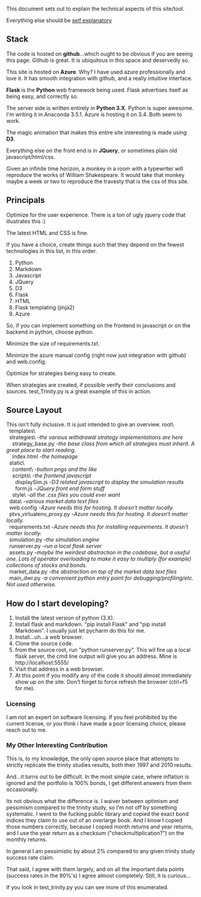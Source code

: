 This document sets out to explain the technical aspects of this site/tool.

Everything else should be [self explanatory](http://dwr.azurewebsites.net)

## Stack
The code is hosted on **github**...which ought to be obvious if you are seeing this page.
Github is great.
It is ubiquitous in this space and deservedly so.

This site is hosted on **Azure**. 
Why? 
I have used azure professionally and love it. 
It has smooth integration with github, and a really intuitive interface.

**Flask** is the **Python** web framework being used.
Flask advertises itself as being easy, and correctly so.

The server side is written entirely in **Python 3.X**.
Python is super awesome. 
I'm writing it in Anaconda 3.5.1.
Azure is hosting it on 3.4.
Both seem to work.

The magic animation that makes this entire site interesting is made using **D3**.

Everything else on the front end is in **JQuery**, or sometimes plain old javascript/html/css.

Given an infinite time horizon, a monkey in a room with a typewriter will reproduce the works of William Shakespeare.
It would take that monkey maybe a week or two to reproduce the travesty that is the css of this site.

## Principals
Optimize for the user experience.
There is a ton of ugly jquery code that illustrates this :)

The latest HTML and CSS is fine.

If you have a choice, create things such that they depend on the fewest technologies in this list, in this order.  
1. Python  
2. Markdown  
3. Javascript  
4. JQuery  
5. D3  
6. Flask  
7. HTML  
8. Flask templating (jinja2)
9. Azure  

So, if you can implement something on the frontend in javascript or on the backend in python, choose python.

Minimize the size of requirements.txt.

Minimize the azure manual config (right now just integration with github) and web.config.

Optimize for strategies being easy to create.

When strategies are created, if possible verify their conclusions and sources.
test_Trinity.py is a great example of this in action.

## Source Layout
This isn't fully inclusive. It is just intended to give an overview.
root\\    
&nbsp;&nbsp;templates\\  
&nbsp;&nbsp;strategies\\ -*the various withdrawal strategy implementations are here*  
&nbsp;&nbsp;&nbsp;&nbsp;strategy_base.py -*the base class from which all strategies must inherit. A great place to start reading.*  
&nbsp;&nbsp;&nbsp;&nbsp;index.html -*the homepage*  
&nbsp;&nbsp;static\\  
&nbsp;&nbsp;&nbsp;&nbsp;content\\  -*button pngs and the like*  
&nbsp;&nbsp;&nbsp;&nbsp;scripts\\  -*the frontend javascript*  
&nbsp;&nbsp;&nbsp;&nbsp;&nbsp;&nbsp;displaySim.js -*D3 related javascript to display the simulation results*  
&nbsp;&nbsp;&nbsp;&nbsp;&nbsp;&nbsp;form.js -*JQuery front end form stuff*  
&nbsp;&nbsp;&nbsp;&nbsp;style\\  -*all the .css files you could ever want*  
&nbsp;&nbsp;data\\  -*various market data text files*  
&nbsp;&nbsp;web.config -*Azure needs this for hosting. It doesn't matter locally.*  
&nbsp;&nbsp;ptvs_virtualenv_proxy.py -*Azure needs this for hosting. It doesn't matter locally.*  
&nbsp;&nbsp;requirements.txt -*Azure needs this for installing requirements. It doesn't matter locally.*  
&nbsp;&nbsp;simulation.py -*the simulation engine*  
&nbsp;&nbsp;runserver.py -*run a local flask server*  
&nbsp;&nbsp;assets.py -*maybe the weirdest abstraction in the codebase, but a useful one. Lots of operator overloading to make it easy to multiply (for example) collections of stocks and bonds.*  
&nbsp;&nbsp;market_data.py -*the abstraction on top of the market data text files*  
&nbsp;&nbsp;main_dwr.py -*a convenient python entry point for debugging/profiling/etc. Not used otherwise.*  
  
## How do I start developing?
1. Install the latest version of python (3.X).
2. Install flask and markdown. 
"pip install Flask" and "pip install Markdown".
I usually just let pycharm do this for me.
3. Install...uh...a web browser.
4. Clone the source code.
5. from the source root, run "python runserver.py". This wil fire up a local flask server, the cmd line output will give you an address. Mine is http://localhost:5555/
6. Visit that address in a web browser.
7. At this point if you modify any of the code it should almost immediately show up on the site. Don't forget to force refresh the browser (ctrl+f5 for me).

### Licensing
I am not an expert on software licensing. 
If you feel prohibited by the current license, or you think i have made a poor licensing choice, please reach out to me.

### My Other Interesting Contribution
This is, to my knowledge, the only open source place that attempts to strictly replicate the trinity studies results, both their 1997 and 2010 results.

And...it turns out to be difficult. 
In the most simple case, where inflation is ignored and the portfolio is 100% bonds, I get different answers from them occasionally.

Its not obvious what the difference is. 
I waiver between optimism and pessimism compared to the trinity study, so I'm not off by something systematic. 
I went to the fucking public library and copied the exact bond indices they claim to use out of an overlarge book. 
And I know I copied those numbers correctly, because I copied month returns and year returns, and I use the year return as a checksum ("checkmultiplication?") on the monthly returns.

In general I am pessimistic by about 2% compared to any given trinity study success rate claim.

That said, I agree with them largely, and on all the important data points (success rates in the 90%'s) I agree almost completely. 
Still, it is curious...

If you look in test_trinity.py you can see more of this enumerated.